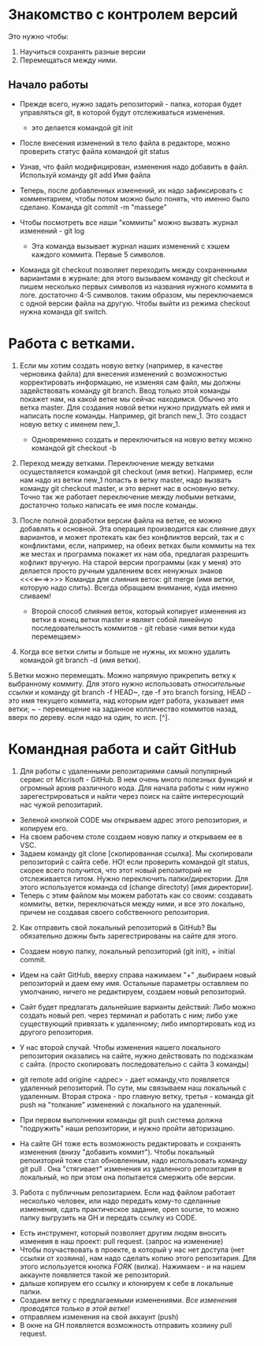 # Знакомство с контролем версий

Это нужно чтобы:
1. Научиться сохранять разные версии
2. Перемещаться между ними.

## Начало работы

* Прежде всего, нужно задать репозиторий - папка, которая будет управляться git, в которой будут отслеживаться изменения. 
    * это делается командой git init

 * После внесения изменений в тело файла в редакторе, можно проверить статус файла командой git status

 * Узнав, что файл модифицирован, изменения надо добавить в файл. Используй команду git add Имя файла

 * Теперь, после добавленных изменений, их надо зафиксировать с комментарием, чтобы потом можно было понять, что именно было сделано. Команда git commit -m "massege"

 * Чтобы посмотреть все наши "коммиты" можно вызвать журнал изменений - git log
     * Эта команда вызывает журнал наших изменений с хэшем каждого коммита. Первые 5 символов.
 
* Команда git checkout позволяет переходить между сохраненными вариантами в журнале: для этого вызываем команду git checkout  и пишем несколько первых символов из названия нужного коммита в логе. достаточно 4-5 символов. таким образом, мы переключаемся с одной версии файла на другую. Чтобы выйти из режима checkout нужна команда git switch.

# Работа с ветками.

1. Если мы хотим создать новую ветку (например, в качестве черновика файла) для внесения изменений с возможностью корректировать информацию, не изменяя сам файл, мы должны задействовать команду git branch. Ввод только этой команды покажет нам, на какой ветке мы сейчас находимся. Обычно это ветка master. Для создания новой ветки нужно придумать ей имя и написать после команды. Например, git branch new_1. Это создаст новую ветку с именем new_1. 

    * Одновременно создать и переключиться на новую ветку можно командой git checkout -b<branchName>


2. Переход между ветками.
Переключение между ветками осуществляется командой git checkout (имя ветки). Например, если нам надо из ветки new_1 попасть в ветку  master, надо вызвать команду git checkout master, и это вернет нас в основную ветку. Точно так же работает переключение между любыми ветками, достаточно только написать ее имя после команды.


3. После полной доработки версии файла на ветке, ее можно добавлять к основной. Эта операция производится как слияние двух вариантов, и может протекать как без конфликтов версий, так и с конфликтами, если, например, на обеих ветках были коммиты на тех же местах и программа покажет их нам оба, предлагая разрешить кофликт вручную. На старой версии программы (как у меня) это делается просто ручным удалением всех ненужных знаков <<<<===>>>> Команда для слияния веток: git merge (имя ветки, которую надо слить). Всегда обращаем внимание, куда именно сливаем! 
    * Второй способ слияния веток, который копирует изменения из ветки в конец ветки master  и являет собой линейную последовательность коммитов - git rebase <имя ветки куда перемещаем>

4. Когда все ветки слиты и больше не нужны, их можно удалить командой git branch -d (имя ветки). 

5.Ветки можно перемещать. Можно напрямую прикрепить ветку к выбранному коммиту. Для этого нужно использовать _относительные ссылки_ и команду git branch -f <branchName>HEAD~<num>, где -f это branch forsing, HEAD - это имя текущего коммита, над которым идет работа, указывает имя ветки; ~<num>  - перемещение на заданное колличество коммитов назад, вверх по дереву. если надо на один, то исп. [^].



# Командная работа и сайт GitHub

1. Для работы с удаленными репозитариями самый популярный сервис от Micrisoft - GitHub. В нем очень много полезных функций и огромный архив различного кода.  Для начала работы с ним нужно зарегестрироваться и найти через поиск на сайте интересующий нас чужой репозитарий.
 * Зеленой кнопкой CODE мы открываем адрес этого репозитория, и копируем его. 
 * На своем рабочем столе создаем новую папку и открываем ее в VSC. 
 * Задаем команду git clone [скопированная ссылка]. Мы скопировали репозиторий с сайта себе. НО! если проверить командой git status, скорее всего получится, что этот новый репозиторий не отслеживается гитом. Нужно переключить папки/директории. Для этого используется команда cd (change directoty) [имя директории].
* Теперь с этим файлом мы можем работать как со своим: создавать коммиты, ветки, переключаться между ними, и все это локально, причем не создавая своего собственного репозитория.

2. Как отправить свой локальный репозиторий в GitHub? Вы обязательно дожны быть зарегестрированы на сайте для этого. 
* Создаем новую папку, локальный репозиторий (git init), + initial commit. 
* Идем на сайт GitHub, вверху справа нажимаем "+" ,выбираем новый репозиторий и  даем ему имя. Остальные параметры оставляем по умолчанию, ничего не редактируем, создаем новый репозиторий.

* Сайт будет предлагать дальнейшие варианты действий: Либо можно создать новый реп. через терминал и работать с ним; либо уже существующий привязать к удаленному; либо импортировать код из другого репозитория. 
* У нас второй случай. Чтобы изменения нашего локального репозитория оказались на сайте, нужно действовать по подсказкам с сайта. (просто скопировать последовательно с сайта 3 команды)
* git remote add origine <адрес> - дает команду,что появляется удаленный репозиторий. По сути, мы связываем наш локальный с удаленным.  Вторая строка - про главную ветку, третья - команда git push на "толкание" изменений с локального на удаленный. 
* При первом выполнении команды git push система должна "подружить" наши репозитории, и нужно пройти авторизацию.
* На сайте GH тоже есть возможность редактировать и сохранять изменения (внизу "добавить коммит"). Чтобы локальный репоизторий тоже стал обновленным, надо использовать команду git pull . Она "стягивает" изменения из удаленного репозитария в локальный, но при этом она попытается смержить обе версии.

3. Работа с публичным репозитарием. Если над файлом работает несколько человек, или надо передать кому-то сделанные изменения, сдать практическое задание, open sourse, то можно папку выгрузить на GH и передать ссылку из CODE. 
* Есть инструмент, который позволяет другим людям вносить изменеия в наш проект: pull request. (запрос на изменение)
* Чтобы поучаствовать в проекте, в который у нас нет доступа (нет ссылки от хозяина), нам надо  сделать копию этого репозитария. Для этого используется кнопка _FORK_ (вилка). Нажимаем - и на нашем аккаунте появляется такой же репозиторий.
* дальше копируем его ссылку и клонируем к себе в локальные папки.
* Создаем ветку с предлагаемыми изменениями. *Все изменения проводятся только в этой ветке!*
* отправляем изменения на свой аккаунт (push)
* В окне на GH появляется возможность отправить хозяину pull request.
